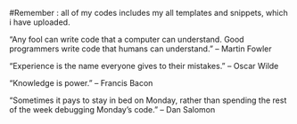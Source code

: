 #Remember : all of my codes includes my all templates and snippets, which i have uploaded.

“Any fool can write code that a computer can understand. Good programmers write code that humans can understand.” – Martin Fowler

“Experience is the name everyone gives to their mistakes.” – Oscar Wilde

“Knowledge is power.” – Francis Bacon

“Sometimes it pays to stay in bed on Monday, rather than spending the rest of the week debugging Monday’s code.” – Dan Salomon
